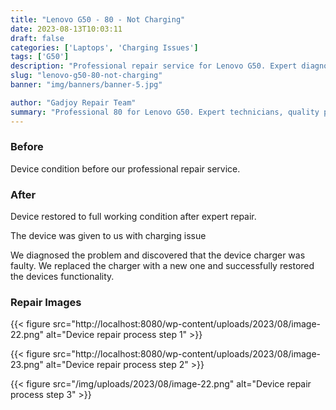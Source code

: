 ```yaml
---
title: "Lenovo G50 - 80 - Not Charging"
date: 2023-08-13T10:03:11
draft: false
categories: ['Laptops', 'Charging Issues']
tags: ['G50']
description: "Professional repair service for Lenovo G50. Expert diagnosis and quality repairs in Bangalore."
slug: "lenovo-g50-80-not-charging"
banner: "img/banners/banner-5.jpg"

author: "Gadjoy Repair Team"
summary: "Professional 80 for Lenovo G50. Expert technicians, quality parts, warranty included."
---
```


### Before

Device condition before our professional repair service.

### After

Device restored to full working condition after expert repair.

The device was given to us with charging issue

We diagnosed the problem and discovered that the device charger was faulty. We replaced the charger with a new one and successfully restored the devices functionality.

### Repair Images

{{< figure src="http://localhost:8080/wp-content/uploads/2023/08/image-22.png" alt="Device repair process step 1" >}}

{{< figure src="http://localhost:8080/wp-content/uploads/2023/08/image-23.png" alt="Device repair process step 2" >}}

{{< figure src="/img/uploads/2023/08/image-22.png" alt="Device repair process step 3" >}}

